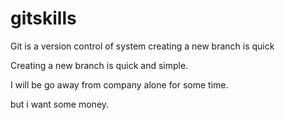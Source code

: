 # gitskills
Git is a version control of system
creating a new branch is quick


Creating a new branch is quick and simple.

I will be go away from company alone for some time.

but i want some money.